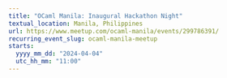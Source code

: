 ```yaml
---
title: "OCaml Manila: Inaugural Hackathon Night"
textual_location: Manila, Philippines
url: https://www.meetup.com/ocaml-manila/events/299786391/
recurring_event_slug: ocaml-manila-meetup
starts:
  yyyy_mm_dd: "2024-04-04"
  utc_hh_mm: "11:00"
---
```

